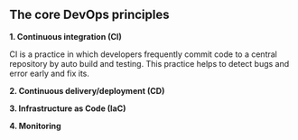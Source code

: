 ## The core DevOps principles
**1. Continuous integration (CI)**

CI is a practice in which developers frequently commit code to a central repository by auto build and testing. This practice helps to detect bugs and error early and fix its.

**2. Continuous delivery/deployment (CD)**



**3. Infrastructure as Code (IaC)**

**4. Monitoring**
